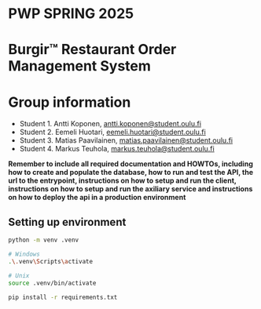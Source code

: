 # PWP SPRING 2025
# Burgir™ Restaurant Order Management System
# Group information
* Student 1. Antti Koponen, antti.koponen@student.oulu.fi
* Student 2. Eemeli Huotari, eemeli.huotari@student.oulu.fi
* Student 3. Matias Paavilainen, matias.paavilainen@student.oulu.fi
* Student 4. Markus Teuhola, markus.teuhola@student.oulu.fi


__Remember to include all required documentation and HOWTOs, including how to create and populate the database, how to run and test the API, the url to the entrypoint, instructions on how to setup and run the client, instructions on how to setup and run the axiliary service and instructions on how to deploy the api in a production environment__

## Setting up environment
```bash
python -m venv .venv

# Windows
.\.venv\Scripts\activate

# Unix
source .venv/bin/activate

pip install -r requirements.txt
```
